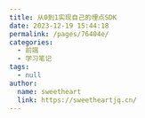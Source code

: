 ```yaml
---
title: 从0到1实现自己的埋点SDK
date: 2023-12-19 15:44:18
permalink: /pages/76404e/
categories: 
  - 前端
  - 学习笔记
tags: 
  - null
author: 
  name: sweetheart
  link: https://sweetheartjq.cn/
---
```

